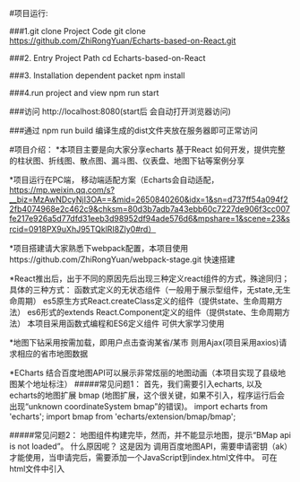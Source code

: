 #项目运行:

###1.git clone Project Code
git clone https://github.com/ZhiRongYuan/Echarts-based-on-React.git

###2. Entry Project Path
cd Echarts-based-on-React

###3. Installation dependent packet
npm install

###4.run project and view
npm run start

###访问 http://localhost:8080(start后 会自动打开浏览器访问)


###通过 npm run build  编译生成的dist文件夹放在服务器即可正常访问



#项目介绍：
*本项目主要是向大家分享echarts 基于React 如何开发，提供完整的柱状图、折线图、散点图、漏斗图、仪表盘、地图下钻等案例分享

*项目运行在PC端， 移动端适配方案（Echarts会自动适配，https://mp.weixin.qq.com/s?__biz=MzAwNDcyNjI3OA==&mid=2650840260&idx=1&sn=d737ff54a094f22fb4074968e2c462c9&chksm=80d3b7adb7a43ebb60c7227de906f3cc007fe217e926a5d77dfd31eeb3d98952df94ade576d6&mpshare=1&scene=23&srcid=0918PX9uXhJ95TQklRI8Zly0#rd）

*项目搭建请大家熟悉下webpack配置，本项目使用https://github.com/ZhiRongYuan/webpack-stage.git 快速搭建

*React推出后，出于不同的原因先后出现三种定义react组件的方式，殊途同归；具体的三种方式：
函数式定义的无状态组件（一般用于展示型组件，无state,无生命周期）
es5原生方式React.createClass定义的组件（提供state、生命周期方法）
es6形式的extends React.Component定义的组件（提供state、生命周期方法）
本项目采用函数式编程和ES6定义组件  可供大家学习使用


*地图下钻采用按需加载，即用户点击查询某省/某市 则用Ajax(项目采用axios)请求相应的省市地图数据


*ECharts 结合百度地图API可以展示非常炫丽的地图动画（本项目实现了县级地图某个地址标注）
#####常见问题1：
首先，我们需要引入echarts, 以及 echarts的地图扩展 bmap (地图扩展，这个很关键，如果不引入，程序运行后会出现“unknown coordinateSystem bmap”的错误)。
import echarts from 'echarts';
import bmap from 'echarts/extension/bmap/bmap';


#####常见问题2：
地图组件构建完毕，然而，并不能显示地图，提示“BMap api is not loaded”。 什么原因呢？
这是因为 调用百度地图API，需要申请密钥（ak）才能使用，当申请完后，需要添加一个JavaScript到index.html文件中。
可在html文件中引入<script src="http://api.map.baidu.com/api?v=2.0&ak=ZUONbpqGBsYGXNIYHicvbAbM"></script>